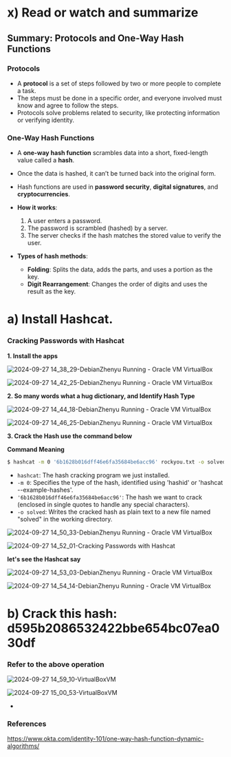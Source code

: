 # x) Read or watch and summarize

## **Summary: Protocols and One-Way Hash Functions**

### **Protocols**
- A **protocol** is a set of steps followed by two or more people to complete a task.
- The steps must be done in a specific order, and everyone involved must know and agree to follow the steps.
- Protocols solve problems related to security, like protecting information or verifying identity.

### **One-Way Hash Functions**
- A **one-way hash function** scrambles data into a short, fixed-length value called a **hash**.
- Once the data is hashed, it can’t be turned back into the original form.
- Hash functions are used in **password security**, **digital signatures**, and **cryptocurrencies**.
  
- **How it works**:
  1. A user enters a password.
  2. The password is scrambled (hashed) by a server.
  3. The server checks if the hash matches the stored value to verify the user.

- **Types of hash methods**:
  - **Folding**: Splits the data, adds the parts, and uses a portion as the key.
  - **Digit Rearrangement**: Changes the order of digits and uses the result as the key.

# a) Install Hashcat.

### Cracking Passwords with Hashcat

**1. Install the apps**

![2024-09-27 14_38_29-DebianZhenyu  Running  - Oracle VM VirtualBox](https://github.com/user-attachments/assets/e6087e85-fffc-4140-b7ba-4f7b0d3a9e18)

![2024-09-27 14_42_25-DebianZhenyu  Running  - Oracle VM VirtualBox](https://github.com/user-attachments/assets/e918a8c2-9724-4db5-963d-56c278338e8d)

**2. So many words what a hug dictionary, and Identify Hash Type**

![2024-09-27 14_44_18-DebianZhenyu  Running  - Oracle VM VirtualBox](https://github.com/user-attachments/assets/21e39817-7b1d-493b-9842-6bf8b57f5a33)

![2024-09-27 14_46_25-DebianZhenyu  Running  - Oracle VM VirtualBox](https://github.com/user-attachments/assets/4ee3287b-ec2e-4872-8497-4fdb164cba46)

**3. Crack the Hash use the command below**

**Command Meaning**
  ```bash
  $ hashcat -m 0 '6b1628b016dff46e6fa35684be6acc96' rockyou.txt -o solved
  ```
- `hashcat`: The hash cracking program we just installed.
- `-m 0`: Specifies the type of the hash, identified using 'hashid' or 'hashcat --example-hashes'.
- `'6b1628b016dff46e6fa35684be6acc96'`: The hash we want to crack (enclosed in single quotes to handle any special characters).
- `-o solved`: Writes the cracked hash as plain text to a new file named "solved" in the working directory.

![2024-09-27 14_50_33-DebianZhenyu  Running  - Oracle VM VirtualBox](https://github.com/user-attachments/assets/32cc3f97-328e-417d-9d88-b9f53f53e005)

![2024-09-27 14_52_01-Cracking Passwords with Hashcat](https://github.com/user-attachments/assets/95b5339f-4ca2-4feb-81df-b66bd1d4aaba)

**let's see the Hashcat say**

![2024-09-27 14_53_03-DebianZhenyu  Running  - Oracle VM VirtualBox](https://github.com/user-attachments/assets/0d563f5c-e456-4b7e-8e1f-3371ddf1f17b)

![2024-09-27 14_54_14-DebianZhenyu  Running  - Oracle VM VirtualBox](https://github.com/user-attachments/assets/4d67ecca-3822-4ec5-b1d3-aeb0868c7195)

# b) Crack this hash: d595b2086532422bbe654bc07ea030df

### Refer to the above operation

![2024-09-27 14_59_10-VirtualBoxVM](https://github.com/user-attachments/assets/51b9e6d0-de77-415f-a863-3cc097eeb042)


![2024-09-27 15_00_53-VirtualBoxVM](https://github.com/user-attachments/assets/f53f633d-6ed4-42f3-9c89-7479af682d5c)



- 

### References

https://www.okta.com/identity-101/one-way-hash-function-dynamic-algorithms/
